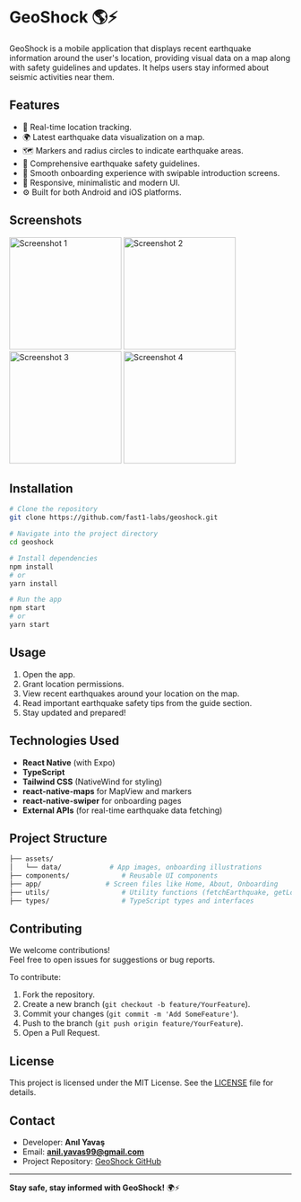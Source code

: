 # GeoShock 🌎⚡

GeoShock is a mobile application that displays recent earthquake information around the user's location, providing visual data on a map along with safety guidelines and updates. It helps users stay informed about seismic activities near them.

## Features
- 📍 Real-time location tracking.
- 🌍 Latest earthquake data visualization on a map.
- 🗺️ Markers and radius circles to indicate earthquake areas.
- 🧠 Comprehensive earthquake safety guidelines.
- 🚀 Smooth onboarding experience with swipable introduction screens.
- 📱 Responsive, minimalistic and modern UI.
- ⚙️ Built for both Android and iOS platforms.

## Screenshots
<!-- Add screenshots here when available -->
<p>
  <img src="https://github.com/user-attachments/assets/6bcb0da7-8c6c-45e4-b15f-0a94a1a56fe3" alt="Screenshot 1" width="200" />
  <img src="https://github.com/user-attachments/assets/b00a8593-166c-405d-a9eb-5c7c932f7863" alt="Screenshot 2" width="200" />
  <img src="https://github.com/user-attachments/assets/82e211bf-0733-4d29-be68-c00e774f7a9a" alt="Screenshot 3" width="200" />
  <img src="https://github.com/user-attachments/assets/20152a95-d8ed-4a4b-b652-145af6fda7f5" alt="Screenshot 4" width="200" />
</p>

## Installation

```bash
# Clone the repository
git clone https://github.com/fast1-labs/geoshock.git

# Navigate into the project directory
cd geoshock

# Install dependencies
npm install
# or
yarn install

# Run the app
npm start
# or
yarn start

```

## Usage
1. Open the app.
2. Grant location permissions.
3. View recent earthquakes around your location on the map.
4. Read important earthquake safety tips from the guide section.
5. Stay updated and prepared!

## Technologies Used
- **React Native** (with Expo)
- **TypeScript**
- **Tailwind CSS** (NativeWind for styling)
- **react-native-maps** for MapView and markers
- **react-native-swiper** for onboarding pages
- **External APIs** (for real-time earthquake data fetching)

## Project Structure
```bash
├── assets/
│   └── data/            # App images, onboarding illustrations
├── components/             # Reusable UI components
├── app/                # Screen files like Home, About, Onboarding
├── utils/                  # Utility functions (fetchEarthquake, getLocation)
├── types/                  # TypeScript types and interfaces

```

## Contributing

We welcome contributions!  
Feel free to open issues for suggestions or bug reports.

To contribute:
1. Fork the repository.
2. Create a new branch (`git checkout -b feature/YourFeature`).
3. Commit your changes (`git commit -m 'Add SomeFeature'`).
4. Push to the branch (`git push origin feature/YourFeature`).
5. Open a Pull Request.

## License

This project is licensed under the MIT License. See the [LICENSE](LICENSE) file for details.

## Contact

- Developer: **Anıl Yavaş**
- Email: **anil.yavas99@gmail.com**
- Project Repository: [GeoShock GitHub](https://github.com/fast1-labs/geoshock)

---

**Stay safe, stay informed with GeoShock!** 🌍⚡
